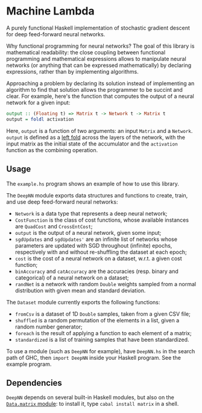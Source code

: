 # Machine Lambda

A purely functional Haskell implementation of stochastic gradient descent for deep feed-forward neural networks.

Why functional programming for neural networks? The goal of this library is mathematical readability: the close coupling between functional programming and mathematical expressions allows to manipulate neural networks (or anything that can be expressed mathematically) by declaring expressions, rather than by implementing algorithms.

Approaching a problem by declaring its solution instead of implementing an algorithm to find that solution allows the programmer to be succint and clear. For example, here's the function that computes the output of a neural network for a given input:

```haskell
output :: (Floating t) => Matrix t -> Network t -> Matrix t
output = foldl activation
```

Here, `output` is a function of two arguments: an input `Matrix` and a `Network`. `output` is defined as a [left fold](https://en.wikipedia.org/wiki/Fold_(higher-order_function)) across the layers of the network, with the input matrix as the initial state of the accumulator and the `activation` function as the combining operation.

## Usage

The `example.hs` program shows an example of how to use this library.

The `DeepNN` module exports data structures and functions to create, train, and use deep feed-forward neural networks:

* `Network` is a data type that represents a deep neural network;
* `CostFunction` is the class of cost functions, whose available instances are `QuadCost` and `CrossEntCost`;
* `output` is the output of a neural network, given some input;
* `sgdUpdates` and `sgdUpdates'` are an infinite list of networks whose parameters are updated with SGD throughout (infinite) epochs, respectively with and without re-shuffling the dataset at each epoch;
* `cost` is the cost of a neural network on a dataset, w.r.t. a given cost function;
* `binAccuracy` and `catAccuracy` are the accuracies (resp. binary and categorical) of a neural network on a dataset;
* `randNet` is a network with random `Double` weights sampled from a normal distribution with given mean and standard deviation.

The `Dataset` module currently exports the following functions:

* `fromCsv` is a dataset of 1D `Double` samples, taken from a given CSV file;
* `shuffled` is a random permutation of the elements in a list, given a random number generator;
* `foreach` is the result of applying a function to each element of a matrix;
* `standardized` is a list of training samples that have been standardized.

To use a module (such as `DeepNN` for example), have `DeepNN.hs` in the search path of GHC, then `import DeepNN` inside your Haskell program. See the example program.

## Dependencies

`DeepNN` depends on several built-in Haskell modules, but also on the [`Data.matrix` module](https://hackage.haskell.org/package/matrix-0.3.6.1/docs/Data-Matrix.html): to install it, type `cabal install matrix` in a shell.

